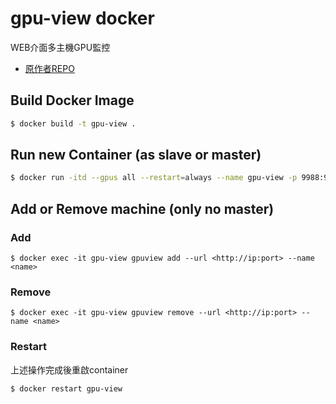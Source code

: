 # gpu-view docker
WEB介面多主機GPU監控

- [原作者REPO](https://github.com/fgaim/gpuview)

## Build Docker Image
```bash
$ docker build -t gpu-view .
```

## Run new Container (as slave or master)
```bash
$ docker run -itd --gpus all --restart=always --name gpu-view -p 9988:9988 gpu-view run --safe-zone
```
## Add or Remove machine (only no master)
### Add
```
$ docker exec -it gpu-view gpuview add --url <http://ip:port> --name <name>
```
### Remove
```
$ docker exec -it gpu-view gpuview remove --url <http://ip:port> --name <name>
```
### Restart
上述操作完成後重啟container
```
$ docker restart gpu-view
```
